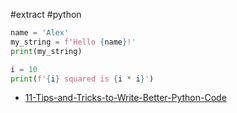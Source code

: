 #extract
#python

```python
name = 'Alex'
my_string = f'Hello {name}!'
print(my_string)

i = 10
print(f'{i} squared is {i * i}')
```

- [11-Tips-and-Tricks-to-Write-Better-Python-Code](11-Tips-and-Tricks-to-Write-Better-Python-Code.md)
